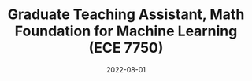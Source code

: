 ---
title: "Graduate Teaching Assistant, Math Foundation for Machine Learning (ECE 7750)"
collection: teaching
type: "Teaching"
permalink: /teaching/2022-fall-ta
venue: "Georgia Institute of Technology"
date: 2022-08-01 # FA for Fall
location: "Atlanta, GA"
---